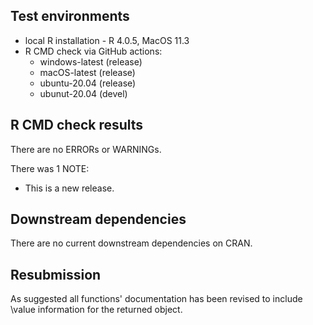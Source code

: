 ## Test environments
* local R installation - R 4.0.5, MacOS 11.3
* R CMD check via GitHub actions:
  * windows-latest (release)
  * macOS-latest (release)
  * ubuntu-20.04 (release)
  * ubunut-20.04 (devel)

## R CMD check results

There are no ERRORs or WARNINGs.

There was 1 NOTE:

* This is a new release.


## Downstream dependencies

There are no current downstream dependencies on CRAN.

## Resubmission

As suggested all functions' documentation has been revised to include \value information for the returned object.
